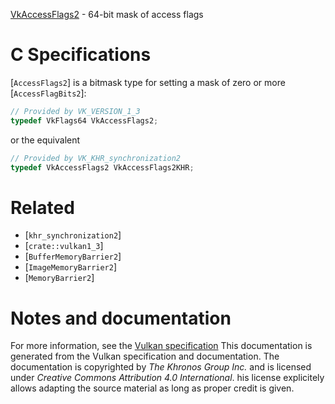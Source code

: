 [VkAccessFlags2](https://www.khronos.org/registry/vulkan/specs/1.3-extensions/man/html/VkAccessFlags2.html) - 64-bit mask of access flags

# C Specifications
[`AccessFlags2`] is a bitmask type for setting a mask of zero or more
[`AccessFlagBits2`]:
```c
// Provided by VK_VERSION_1_3
typedef VkFlags64 VkAccessFlags2;
```
or the equivalent
```c
// Provided by VK_KHR_synchronization2
typedef VkAccessFlags2 VkAccessFlags2KHR;
```

# Related
- [`khr_synchronization2`]
- [`crate::vulkan1_3`]
- [`BufferMemoryBarrier2`]
- [`ImageMemoryBarrier2`]
- [`MemoryBarrier2`]

# Notes and documentation
For more information, see the [Vulkan specification](https://www.khronos.org/registry/vulkan/specs/1.3-extensions/html/vkspec.html)
This documentation is generated from the Vulkan specification and documentation.
The documentation is copyrighted by *The Khronos Group Inc.* and is licensed under *Creative Commons Attribution 4.0 International*.
his license explicitely allows adapting the source material as long as proper credit is given.
        